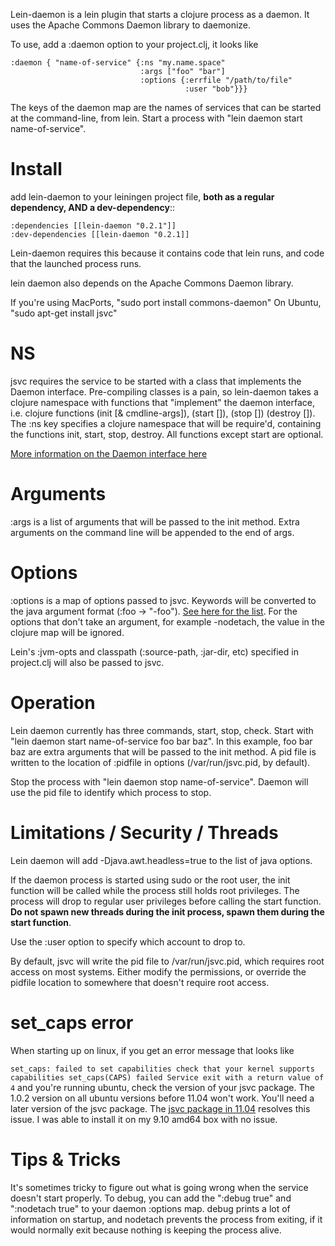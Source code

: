 Lein-daemon is a lein plugin that starts a clojure process as a daemon. It uses the Apache Commons Daemon library to daemonize. 

To use, add a :daemon option to your project.clj, it looks like

    :daemon { "name-of-service" {:ns "my.name.space"
                                 :args ["foo" "bar"]
                                 :options {:errfile "/path/to/file"
                                           :user "bob"}}}

The keys of the daemon map are the names of services that can be started at the command-line, from lein. Start a process with "lein daemon start name-of-service". 

Install
=======
add lein-daemon to your leiningen project file, **both as a regular dependency, AND a dev-dependency**::

    :dependencies [[lein-daemon "0.2.1"]]
    :dev-dependencies [[lein-daemon "0.2.1]]

Lein-daemon requires this because it contains code that lein runs, and code that the launched process runs. 

lein daemon also depends on the Apache Commons Daemon library. 

If you're using MacPorts, "sudo port install commons-daemon"
On Ubuntu, "sudo apt-get install jsvc" 

NS
==
jsvc requires the service to be started with a class that implements the Daemon interface. Pre-compiling classes is a pain, so lein-daemon takes a clojure namespace with functions that "implement" the daemon interface, i.e. clojure functions (init [& cmdline-args]), (start []), (stop []) (destroy []). The :ns key specifies a clojure namespace that will be require'd, containing the functions init, start, stop, destroy. All functions except start are optional. 

[More information on the Daemon interface here](http://commons.apache.org/daemon/apidocs/org/apache/commons/daemon/Daemon.html)

Arguments
=========
:args is a list of arguments that will be passed to the init method. Extra arguments on the command line will be appended to the end of args.

Options
=======
:options is a map of options passed to jsvc. Keywords will be converted to the java argument format (:foo -> "-foo"). [See here for the list](http://commons.apache.org/daemon/jsvc.html). For the options that don't take an argument, for example -nodetach, the value in the clojure map will be ignored. 

Lein's :jvm-opts and classpath (:source-path, :jar-dir, etc) specified in project.clj will also be passed to jsvc.

Operation
=========
Lein daemon currently has three commands, start, stop, check. Start with "lein daemon start name-of-service foo bar baz". In this example, foo bar baz are extra arguments that will be passed to the init method. A pid file is written to the location of :pidfile in options (/var/run/jsvc.pid, by default). 

Stop the process with "lein daemon stop name-of-service". Daemon will use the pid file to identify which process to stop.

Limitations / Security / Threads
================================
Lein daemon will add -Djava.awt.headless=true to the list of java options.

If the daemon process is started using sudo or the root user, the init function will be called while the process still holds root privileges. The process will drop to regular user privileges before calling the start function. **Do not spawn new threads during the init process, spawn them during the start function**.

Use the :user option to specify which account to drop to.

By default, jsvc will write the pid file to /var/run/jsvc.pid, which requires root access on most systems. Either modify the permissions, or override the pidfile location to somewhere that doesn't require root access.

set_caps error
==============
When starting up on linux, if you get an error message that looks like

`
set_caps: failed to set capabilities
check that your kernel supports capabilities
set_caps(CAPS) failed
Service exit with a return value of 4
`
and you're running ubuntu, check the version of your jsvc package. The 1.0.2 version on all ubuntu versions before 11.04 won't work. You'll need a later version of the jsvc package. The [jsvc package in 11.04](http://packages.ubuntu.com/natty/jsvc) resolves this issue. I was able to install it on my 9.10 amd64 box with no issue. 

Tips & Tricks
=============
It's sometimes tricky to figure out what is going wrong when the service doesn't start properly. To debug, you can add the ":debug true" and ":nodetach true" to your daemon :options map. debug prints a lot of information on startup, and nodetach prevents the process from exiting, if it would normally exit because nothing is keeping the process alive.
